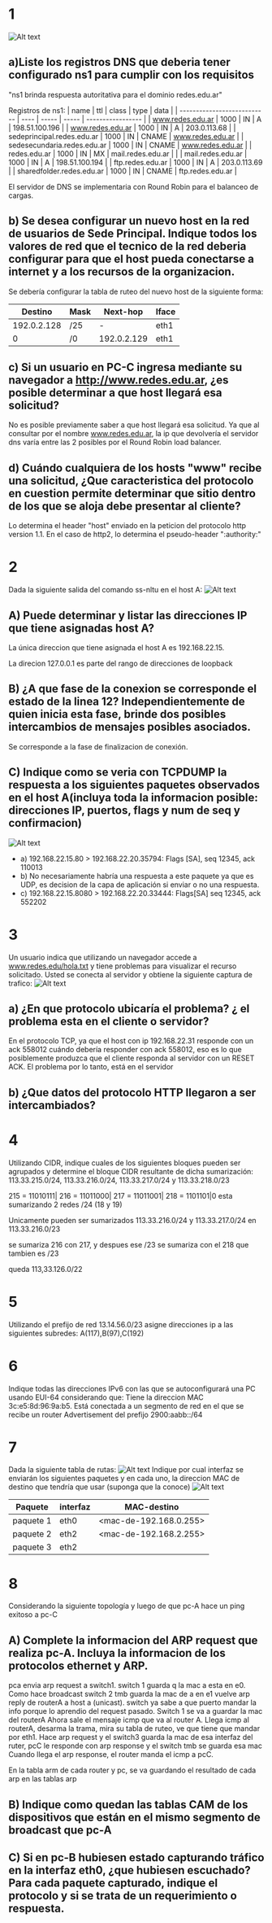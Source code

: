     
# 1
![Alt text](images/image.png)
## a)Liste los registros DNS que deberia tener configurado ns1 para cumplir con los requisitos
"ns1 brinda respuesta autoritativa para el dominio redes.edu.ar"

<!-- el registro ns y soa va a estar en la autoridad padre? si y tmb en los autoritativos-->
Registros de ns1:
| name                        | ttl  | class | type  | data              |
| --------------------------- | ---- | ----- | ----- | ----------------- |
| www.redes.edu.ar            | 1000 | IN    | A     | 198.51.100.196    |
| www.redes.edu.ar            | 1000 | IN    | A     | 203.0.113.68      |
| sedeprincipal.redes.edu.ar  | 1000 | IN    | CNAME | www.redes.edu.ar  |
| sedesecundaria.redes.edu.ar | 1000 | IN    | CNAME | www.redes.edu.ar  |
| redes.edu.ar                | 1000 | IN    | MX    | mail.redes.edu.ar | <!-- no va porque es solo para enviar --> |
| mail.redes.edu.ar           | 1000 | IN    | A     | 198.51.100.194    |
| ftp.redes.edu.ar            | 1000 | IN    | A     | 203.0.113.69      |
| sharedfolder.redes.edu.ar   | 1000 | IN    | CNAME | ftp.redes.edu.ar  |

El servidor de DNS se implementaria con Round Robin para el balanceo de cargas.


## b) Se desea configurar un nuevo host en la red de usuarios de Sede Principal. Indique todos los valores de red que el tecnico de la red deberia configurar para que el host pueda conectarse a internet y a los recursos de la organizacion.

Se debería configurar la tabla de ruteo del nuevo host de la siguiente forma:

| Destino     | Mask | Next-hop    | Iface |
| ----------- | ---- | ----------- | ----- |
| 192.0.2.128 | /25  | -           | eth1  |
| 0           | /0   | 192.0.2.129 | eth1  |


## c) Si un usuario en PC-C ingresa mediante su navegador a http://www.redes.edu.ar, ¿es posible determinar a que host llegará esa solicitud?
No es posible previamente saber a que host llegará esa solicitud. Ya que al consultar por el nombre www.redes.edu.ar, la ip que devolvería el servidor dns varía entre las 2 posibles por el Round Robin load balancer.


## d) Cuándo cualquiera de los hosts "www" recibe una solicitud, ¿Que caracteristica del protocolo en cuestion permite determinar que sitio dentro de los que se aloja debe presentar al cliente?
Lo determina el header "host" enviado en la peticion del protocolo http version 1.1.
En el caso de http2, lo determina el pseudo-header ":authority:"


# 2
Dada la siguiente salida del comando ss-nltu en el host A:
![Alt text](images/image-1.png)

## A) Puede determinar y listar las direcciones IP que tiene asignadas host A?
La única direccion que tiene asignada el host A es 192.168.22.15.

La direcion 127.0.0.1 es parte del rango de direcciones de loopback

<!-- duda: que representa 0.0.0.0? un ip  comodin/default? -->
<!-- https://askubuntu.com/questions/1370548/whats-the-difference-between-address-0-0-0-0-and -->
## B) ¿A que fase de la conexion se corresponde el estado de la linea 12? Independientemente de quien inicia esta fase, brinde dos posibles intercambios de mensajes posibles asociados.

Se corresponde a la fase de finalizacion de conexión.
<!-- todo: brinde dos posibles intercambios de mensajes posibles asociados-->

## C) Indique como se veria con TCPDUMP la respuesta a los siguientes paquetes observados en el host A(incluya toda la informacion posible: direcciones IP, puertos, flags y num de seq y confirmacion)
![Alt text](images/image-2.png)

- a) 192.168.22.15.80 > 192.168.22.20.35794: Flags [SA], seq 12345, ack 110013
- b) No necesariamente habría una respuesta a este paquete ya que es UDP, es decision de la capa de aplicación si enviar o no una respuesta.
- c) 192.168.22.15.8080 > 192.168.22.20.33444: Flags[SA] seq 12345, ack 552202


# 3
Un usuario indica que utilizando un navegador accede a www.redes.edu/hola.txt y tiene problemas para visualizar el recurso solicitado. Usted se conecta al servidor y obtiene la siguiente captura de trafico:
![Alt text](images/image-3.png)
## a) ¿En que protocolo ubicaría el problema? ¿ el problema esta en el cliente o servidor?
En el protocolo TCP,  ya que el host con ip 192.168.22.31 responde con un ack 558012 cuándo debería responder con ack 558012, eso es lo que posiblemente produzca que el cliente responda al servidor con un RESET ACK.
El problema por lo tanto, está en el servidor
## b) ¿Que datos del protocolo HTTP llegaron a ser intercambiados?

# 4 
Utilizando CIDR, indique cuales de los siguientes bloques pueden ser agrupados y determine el bloque CIDR resultante de dicha sumarización: 113.33.215.0/24, 113.33.216.0/24, 113.33.217.0/24 y 113.33.218.0/23
<!--  -->
215 = 11010111|
216 = 11011000|
217 = 11011001|
218 = 1101101|0 esta sumarizando 2 redes /24 (18 y 19)

Unicamente pueden ser sumarizados 113.33.216.0/24 y 113.33.217.0/24 en 113.33.216.0/23
<!-- la mascara debía ser igual, no? si hubiera sido 113.33.216.0/23 no sería posible, no? -->


se sumariza 216 con 217, y despues ese /23 se sumariza con el 218 que tambien es /23

queda 113,33.126.0/22
# 5 
Utilizando el prefijo de red 13.14.56.0/23 asigne direcciones ip a las siguientes subredes: A(117),B(97),C(192)
<!-- todo -->

# 6 
Indique todas las direcciones IPv6 con las que se autoconfigurará una PC usando EUI-64 considerando que:
Tiene la direccion MAC 3c:e5:8d:96:9a:b5. Está conectada a un segmento de red en el que se recibe un router Advertisement del prefijo 2900:aabb::/64

<!-- todo -->
<!-- deberia tener 2 IPv6, no? -->


# 7
Dada la siguiente tabla de rutas:
![Alt text](images/image-4.png)
Indique por cual interfaz se enviarán los siguientes paquetes y en cada uno, la direccion MAC de destino que tendría que usar (suponga que la conoce)
![Alt text](images/image-5.png)

| Paquete   | interfaz | MAC-destino            |
| --------- | -------- | ---------------------- |
| paquete 1 | eth0     | <mac-de-192.168.0.255> |
| paquete 2 | eth2     | <mac-de-192.168.2.255> |
| paquete 3 | eth2     | <!-- cual es?? -->     |

# 8

Considerando la siguiente topología y luego de que pc-A hace un ping exitoso a pc-C

## A) Complete la informacion del ARP request que realiza pc-A. Incluya la informacion de los protocolos ethernet y ARP.
pca envia arp request a switch1. switch 1 guarda q la mac a esta en e0. Como hace broadcast switch 2 tmb guarda la mac de a en e1
vuelve arp reply de routerA a host a (unicast). switch ya sabe a que puerto mandar la info porque lo aprendio del request pasado. Switch 1 se va a guardar la mac del routerA
Ahora sale el mensaje icmp que va al router A.
Llega icmp al routerA, desarma la trama, mira su tabla de ruteo, ve que tiene que mandar por eth1.
Hace arp request y el switch3 guarda la mac de esa interfaz del ruter, pcC le responde con arp response y el switch tmb se guarda esa mac
Cuando llega el arp response, el router manda el icmp a pcC.


En la tabla arm de cada router y pc, se va guardando el resultado de cada arp en las tablas arp 


## B) Indique como quedan las tablas CAM de los dispositivos que están en el mismo segmento de broadcast que pc-A



## C) Si en pc-B hubiesen estado capturando tráfico en la interfaz eth0, ¿que hubiesen escuchado? Para cada paquete capturado, indique el protocolo y si se trata de un requerimiento o respuesta.
<!-- todo: -->


<!-- tabla cam asocia mac con puerto switch

tabla arp asocia ip con mac y esta en las pc y routers -->